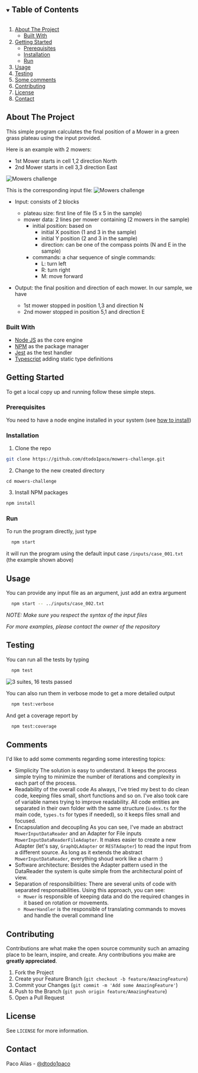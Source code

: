 
<!-- TABLE OF CONTENTS -->
<details open="open">
  <summary><h2 style="display: inline-block">Table of Contents</h2></summary>
  <ol>
    <li>
      <a href="#about-the-project">About The Project</a>
      <ul>
        <li><a href="#built-with">Built With</a></li>
      </ul>
    </li>
    <li>
      <a href="#getting-started">Getting Started</a>
      <ul>
        <li><a href="#prerequisites">Prerequisites</a></li>
        <li><a href="#installation">Installation</a></li>
        <li><a href="#run">Run</a></li>
      </ul>
    </li>
    <li><a href="#usage">Usage</a></li>
    <li><a href="#testing">Testing</a></li>
    <li><a href="#comments">Some comments</a></li>
    <li><a href="#contributing">Contributing</a></li>
    <li><a href="#license">License</a></li>
    <li><a href="#contact">Contact</a></li>
  </ol>
</details>

<!-- ABOUT THE PROJECT -->
## About The Project
This simple program calculates the final position of a Mower in a green grass plateau using the input provided.

Here is an example with 2 mowers:
- 1st Mower starts in cell 1,2 direction North
- 2nd Mower starts in cell 3,3 direction East

![Mowers challenge](/screenshots/example.png?raw=true "Mowers challenge")

This is the corresponding input file:
![Mowers challenge](/screenshots/case_001.png?raw=true "Mowers challenge")
- Input: consists of 2 blocks
  - plateau size: first line of file (5 x 5 in the sample)
  - mower data: 2 lines per mower containing (2 mowers in the sample)
    - initial position: based on
      - initial X position (1 and 3 in the sample)
      - initial Y position (2 and 3 in the sample)
      - direction: can be one of the compass points (N and E in the sample)
    - commands: a char sequence of single commands:
      - L: turn left
      - R: turn right
      - M: move forward

- Output: the final position and direction of each mower. In our sample, we have
  - 1st mower stopped in position 1,3 and direction N
  - 2nd mower stopped in position 5,1 and direction E


### Built With

* [Node JS](https://nodejs.org/) as the core engine
* [NPM](https://www.npmjs.com/) as the package manager
* [Jest](https://jestjs.io/) as the test handler
* [Typescript](https://www.typescriptlang.org/) adding static type definitions


<!-- GETTING STARTED -->
## Getting Started

To get a local copy up and running follow these simple steps.

### Prerequisites

You need to have a node engine installed in your system (see [how to install](https://nodejs.org/en/download/))


### Installation

1. Clone the repo
  ```sh
  git clone https://github.com/dtodo1paco/mowers-challenge.git
  ```
2. Change to the new created directory
  ```
  cd mowers-challenge
  ```
3. Install NPM packages
  ```sh
  npm install
  ```

### Run
To run the program directly, just type
```sh
  npm start
```
it will run the program using the default input case `/inputs/case_001.txt` (the example shown above)

<!-- USAGE EXAMPLES -->
## Usage

You can provide any input file as an argument, just add an extra argument
```sh
  npm start -- ../inputs/case_002.txt
```
*NOTE: Make sure you respect the syntax of the input files*

_For more examples, please contact the owner of the repository_

<!-- Testing EXAMPLES -->
## Testing
You can run all the tests by typing
```sh
  npm test
```
![3 suites, 16 tests passed](/screenshots/test.png?raw=true "Test results")

You can also run them in verbose mode to get a more detailed output
```sh
  npm test:verbose
```
And get a coverage report by 
```sh
  npm test:coverage
```

<!-- extra comments -->
## Comments
I'd like to add some comments regarding some interesting topics:
- Simplicity
The solution is easy to understand. It keeps the process simple trying to minimize the number of iterations and complexity in each part of the process.
- Readability of the overall code
As always, I've tried my best to do clean code, keeping files small, short functions and so on. I've also took care of variable names trying to improve readability.
All code entities are separated in their own folder with the same structure (`index.ts` for the main code, `types.ts` for types if needed), so it keeps files small and focused.
- Encapsulation and decoupling
As you can see, I've made an abstract `MowerInputDataReader` and an Adapter for File inputs `MowerInputDataReaderFileAdapter`. It makes easier to create a new Adapter (let's say, `GraphQLAdapter` or `RESTAdapter`) to read the input from a different source. As long as it extends the abstract `MowerInputDataReader`, everything shoud work like a charm :)
- Software architecture:
Besides the Adapter pattern used in the DataReader the system is quite simple from the architectural point of view.
- Separation of responsibilities: 
There are several units of code with separated responsabilities. Using this approach, you can see:
  - `Mower` is responsible of keeping data and do the required changes in it based on rotation or movements.
  - `MowerHandler` is the responsible of translating commands to moves and handle the overall command line

<!-- CONTRIBUTING -->
## Contributing

Contributions are what make the open source community such an amazing place to be learn, inspire, and create. Any contributions you make are **greatly appreciated**.

1. Fork the Project
2. Create your Feature Branch (`git checkout -b feature/AmazingFeature`)
3. Commit your Changes (`git commit -m 'Add some AmazingFeature'`)
4. Push to the Branch (`git push origin feature/AmazingFeature`)
5. Open a Pull Request


<!-- LICENSE -->
## License

See `LICENSE` for more information.


<!-- CONTACT -->
## Contact

Paco Alías - [@dtodo1paco](https://dtodo1paco.github.io/)
